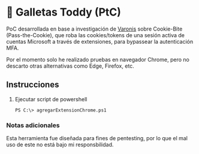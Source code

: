                 
# :cookie: Galletas Toddy (PtC)

PoC desarrollada en base a investigación de [Varonis](https://www.varonis.com/blog/cookie-bite) sobre Cookie-Bite (Pass-the-Cookie), que roba las cookies/tokens de una sesión activa de cuentas Microsoft a través de extensiones, para bypassear la autenticación MFA.

Por el momento solo he realizado pruebas en navegador Chrome, pero no descarto otras alternativas como Edge, Firefox, etc.

## Instrucciones
1. Ejecutar script de powershell
   ```
   PS C:\> agregarExtensionChrome.ps1
   ```

### Notas adicionales

Esta herramienta fue diseñada para fines de pentesting, por lo que el mal uso de este no está bajo mi responsbilidad.







